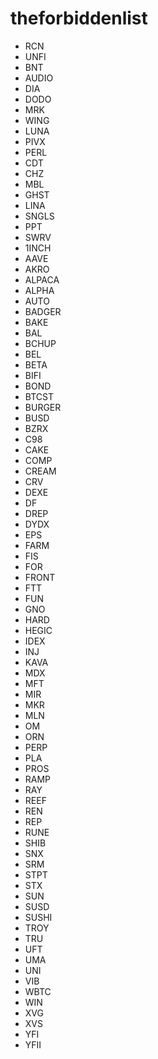 # theforbiddenlist

- RCN
- UNFI
- BNT
- AUDIO
- DIA
- DODO
- MRK
- WING
- LUNA
- PIVX
- PERL
- CDT
- CHZ
- MBL
- GHST
- LINA
- SNGLS
- PPT
- SWRV
- 1INCH
- AAVE
- AKRO
- ALPACA
- ALPHA
- AUTO
- BADGER
- BAKE
- BAL
- BCHUP
- BEL
- BETA
- BIFI
- BOND
- BTCST
- BURGER
- BUSD
- BZRX
- C98
- CAKE
- COMP
- CREAM
- CRV
- DEXE
- DF
- DREP
- DYDX
- EPS
- FARM
- FIS
- FOR
- FRONT
- FTT
- FUN
- GNO
- HARD
- HEGIC
- IDEX
- INJ
- KAVA
- MDX
- MFT
- MIR
- MKR
- MLN
- OM
- ORN
- PERP
- PLA
- PROS
- RAMP
- RAY
- REEF
- REN
- REP
- RUNE
- SHIB
- SNX
- SRM
- STPT
- STX
- SUN
- SUSD
- SUSHI
- TROY
- TRU
- UFT
- UMA
- UNI
- VIB
- WBTC
- WIN
- XVG
- XVS
- YFI
- YFII
